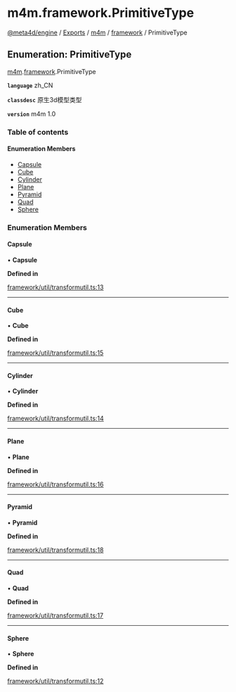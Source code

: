 # m4m.framework.PrimitiveType

[@meta4d/engine](../) / [Exports](../modules/) / [m4m](../modules/m4m.md) / [framework](../modules/m4m.framework.md) / PrimitiveType

## Enumeration: PrimitiveType

[m4m](../modules/m4m.md).[framework](../modules/m4m.framework.md).PrimitiveType

**`language`** zh\_CN

**`classdesc`** 原生3d模型类型

**`version`** m4m 1.0

### Table of contents

#### Enumeration Members

* [Capsule](m4m.framework.PrimitiveType.md#capsule)
* [Cube](m4m.framework.PrimitiveType.md#cube)
* [Cylinder](m4m.framework.PrimitiveType.md#cylinder)
* [Plane](m4m.framework.PrimitiveType.md#plane)
* [Pyramid](m4m.framework.PrimitiveType.md#pyramid)
* [Quad](m4m.framework.PrimitiveType.md#quad)
* [Sphere](m4m.framework.PrimitiveType.md#sphere)

### Enumeration Members

#### Capsule

• **Capsule**

**Defined in**

[framework/util/transformutil.ts:13](https://github.com/meta4d-me/meta4d-engine/blob/cf6bfe6/src/framework/util/transformutil.ts#L13)

***

#### Cube

• **Cube**

**Defined in**

[framework/util/transformutil.ts:15](https://github.com/meta4d-me/meta4d-engine/blob/cf6bfe6/src/framework/util/transformutil.ts#L15)

***

#### Cylinder

• **Cylinder**

**Defined in**

[framework/util/transformutil.ts:14](https://github.com/meta4d-me/meta4d-engine/blob/cf6bfe6/src/framework/util/transformutil.ts#L14)

***

#### Plane

• **Plane**

**Defined in**

[framework/util/transformutil.ts:16](https://github.com/meta4d-me/meta4d-engine/blob/cf6bfe6/src/framework/util/transformutil.ts#L16)

***

#### Pyramid

• **Pyramid**

**Defined in**

[framework/util/transformutil.ts:18](https://github.com/meta4d-me/meta4d-engine/blob/cf6bfe6/src/framework/util/transformutil.ts#L18)

***

#### Quad

• **Quad**

**Defined in**

[framework/util/transformutil.ts:17](https://github.com/meta4d-me/meta4d-engine/blob/cf6bfe6/src/framework/util/transformutil.ts#L17)

***

#### Sphere

• **Sphere**

**Defined in**

[framework/util/transformutil.ts:12](https://github.com/meta4d-me/meta4d-engine/blob/cf6bfe6/src/framework/util/transformutil.ts#L12)
